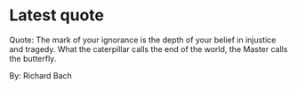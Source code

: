 # Latest quote 

Quote: The mark of your ignorance is the depth of your belief in injustice and tragedy. What the caterpillar calls the end of the world, the Master calls the butterfly. 

By: Richard Bach
